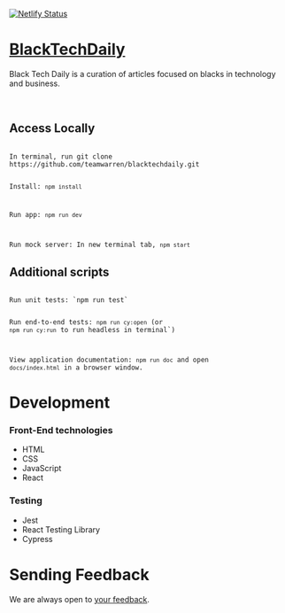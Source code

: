 [![Netlify Status](https://api.netlify.com/api/v1/badges/9187b7ab-3775-46a3-b97b-be820c710198/deploy-status)](https://app.netlify.com/sites/blacktechdaily/deploys)

# [BlackTechDaily](https://blacktechdaily.netlify.app)

Black Tech Daily is a curation of articles focused on blacks in technology and business.

<br />

## Access Locally

<code>
In terminal, run git clone https://github.com/teamwarren/blacktechdaily.git

Install: `npm install`

Run app: `npm run dev`

Run mock server: In new terminal tab, `npm start`
</code>

## Additional scripts

<code>
Run unit tests: `npm run test`

Run end-to-end tests: `npm run cy:open` (or `npm run cy:run` to run headless in terminal`)

View application documentation: `npm run doc` and open `docs/index.html` in a browser window.
</code>

# Development

### Front-End technologies

- HTML
- CSS
- JavaScript
- React

### Testing

- Jest
- React Testing Library
- Cypress

# Sending Feedback

We are always open to [your feedback](https://github.com/teamwarren/blacktechdaily/issues).

